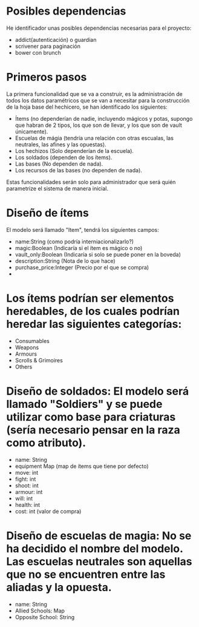 Posibles dependencias
===

He identificador unas posibles dependencias necesarias para el proyecto:

 * addict(autenticación) o guardian
 * scrivener para paginación
 * bower con brunch

Primeros pasos
===

La primera funcionalidad que se va a construir, es la administración de todos los datos paramétricos que se van a necesitar para la construcción de la hoja base del hechicero, se han identificado los siguientes:

 * Ítems (no dependerían de nadie, incluyendo mágicos y potas, supongo que habran de 2 tipos, los que son de llevar, y los que son de vault únicamente).
 * Escuelas de mágia (tendría una relación con otras escualas, las neutrales, las afines y las opuestas).
 * Los hechizos (Solo dependerían de la escuela).
 * Los soldados (dependen de los ítems).
 * Las bases (No dependen de nada).
 * Los recursos de las bases (no dependen de nada).

Estas funcionalidades serán solo para administrador que será quién parametrize el sistema de manera inicial.

Diseño de ítems
===

El modelo será llamado "Item", tendrá los siguientes campos:

 * name:String (como podría interniacionalizarlo?)
 * magic:Boolean (Indicaría si el ítem es mágico o no)
 * vault_only:Boolean (Indicaría si solo se puede poner en la boveda)
 * description:String (Nota de lo que hace)
 * purchase_price:Integer (Precio por el que se compra)
 * 
 
Los ítems podrían ser elementos heredables, de los cuales podrían heredar las siguientes categorías:
===

 * Consumables
 * Weapons
 * Armours
 * Scrolls & Grimoires
 * Others
 
Diseño de soldados:
El modelo será llamado "Soldiers" y se puede utilizar como base para criaturas (sería necesario pensar en la raza como atributo).
===

* name: String
* equipment Map (map de ítems que tiene por defecto)
* move: int
* fight: int
* shoot: int
* armour: int
* will: int
* health: int
* cost: int (valor de compra)


Diseño de escuelas de magia:
No se ha decidido el nombre del modelo.
Las escuelas neutrales son aquellas que no se encuentren entre las aliadas y la opuesta.
===

* name: String
* Allied Schools: Map
* Opposite School: String


